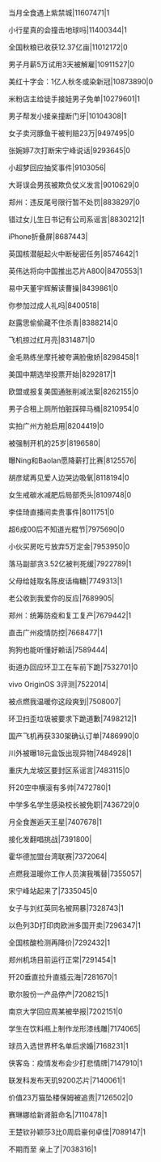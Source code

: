 当月全食遇上紫禁城|11607471|1

小行星真的会撞击地球吗|11400344|1

全国秋粮已收获12.37亿亩|11012172|0

男子月薪5万试用3天被解雇|10911527|0

美红十字会：1亿人秋冬或染新冠|10873890|0

米粉店主给徒手接娃男子免单|10279601|1

男子帮发小接亲撞断门牙|10104308|1

女子卖河豚鱼干被判赔23万|9497495|0

张婉婷7次打断宋宁峰说话|9293645|0

小超梦回应抽奖事件|9103056|

大哥误会男孩被欺负仗义发言|9010629|0

郑州：违反尾号限行暂不处罚|8838297|0

错过女儿生日书记有公司系谣言|8830212|1

iPhone折叠屏|8687443|

英国核潜艇起火中断秘密任务|8574642|1

英伟达将向中国推出芯片A800|8470553|1

易中天董宇辉解读曹操|8439861|0

你参加过成人礼吗|8400518|

赵露思偷偷藏不住杀青|8388214|0

飞机掠过红月亮|8314871|0

金毛熟练坐摩托被夸满脸傲娇|8298458|1

美国中期选举投票开始|8292817|1

欧盟或报复美国通胀削减法案|8262155|0

男子合租上厕所怕脏踩碎马桶|8210954|0

实拍广州方舱启用|8204419|0

被强制开机的25岁|8196580|

曝Ning和Baolan愿降薪打比赛|8125576|

胡彦斌再见爱人边哭边吸氧|8118194|0

女生戒碳水减肥后局部秃头|8109748|0

李佳琦直播间卖贵事件|8011751|0

超6成00后不知道光棍节|7975690|0

小伙买房吃亏放弃5万定金|7953950|0

落马副部贪3.52亿被判死缓|7922789|1

父母给娃取名陈皮话梅糖|7749313|1

老公收到我爱你的反应|7689905|

郑州：统筹防疫和复工复产|7679442|1

直击广州疫情防控|7668477|1

狗狗也能听懂好赖话|7589444|

街道办回应环卫工在车前下跪|7532701|0

vivo OriginOS 3评测|7522014|

被点燃我温暖你这段爽到|7508007|

环卫扫歪垃圾被要求下跪道歉|7498212|1

国产飞机再获330架确认订单|7486990|0

川外被曝18元盒饭出现异物|7484928|1

重庆九龙坡区要封区系谣言|7483115|0

歼20空中横滚有多帅|7472780|1

中学多名学生感染校长被免职|7436729|0

月全食邂逅天王星|7407678|1

接化发翻唱挑战|7391800|

霍华德加盟台湾联赛|7372064|

点燃我温暖你工作人员演我嘴替|7355057|

宋宁峰站起来了|7335045|0

女子与刘红英同名被网暴|7328743|1

以色列3D打印肉欧洲多国开卖|7296347|1

全国核酸检测再降价|7292432|1

郑州机场目前运行正常|7291454|1

歼20垂直拉升直插云海|7281670|1

歌尔股份一产品停产|7208215|1

南京大学回应周某被举报|7202151|0

学生在饮料瓶上制作龙形漆线雕|7174065|

球员入选世界杯名单后求婚|7168231|1

侠客岛：疫情发布会少打悲情牌|7147910|1

联发科发布天玑9200芯片|7140061|1

价值23万猫坠楼保姆被追责|7126502|0

赛琳娜给新肾脏命名|7110478|1

王楚钦孙颖莎3比0周启豪何卓佳|7089147|1

不期而至 亲上了|7038316|1

